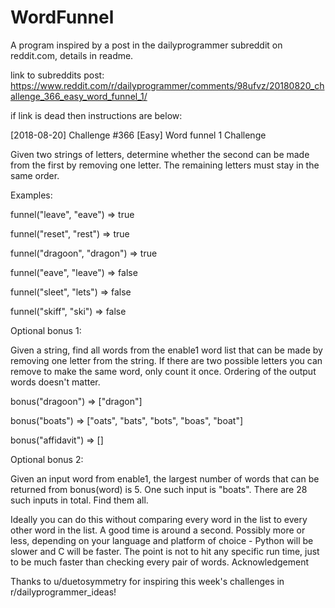 # WordFunnel
A program inspired by a post in the dailyprogrammer subreddit on reddit.com, details in readme.

link to subreddits post: https://www.reddit.com/r/dailyprogrammer/comments/98ufvz/20180820_challenge_366_easy_word_funnel_1/

if link is dead then instructions are below:

[2018-08-20] Challenge #366 [Easy] Word funnel 1
Challenge

Given two strings of letters, determine whether the second can be made from the first by removing one letter. The remaining letters must stay in the same order.

Examples:

funnel("leave", "eave") => true

funnel("reset", "rest") => true

funnel("dragoon", "dragon") => true

funnel("eave", "leave") => false

funnel("sleet", "lets") => false

funnel("skiff", "ski") => false


Optional bonus 1:

Given a string, find all words from the enable1 word list that can be made by removing one letter from the string. If there are two possible letters you can remove to make the same word, only count it once. Ordering of the output words doesn't matter.

bonus("dragoon") => ["dragon"]

bonus("boats") => ["oats", "bats", "bots", "boas", "boat"]

bonus("affidavit") => []


Optional bonus 2:

Given an input word from enable1, the largest number of words that can be returned from bonus(word) is 5. One such input is "boats". There are 28 such inputs in total. Find them all.

Ideally you can do this without comparing every word in the list to every other word in the list. A good time is around a second. Possibly more or less, depending on your language and platform of choice - Python will be slower and C will be faster. The point is not to hit any specific run time, just to be much faster than checking every pair of words.
Acknowledgement

Thanks to u/duetosymmetry for inspiring this week's challenges in r/dailyprogrammer_ideas!
